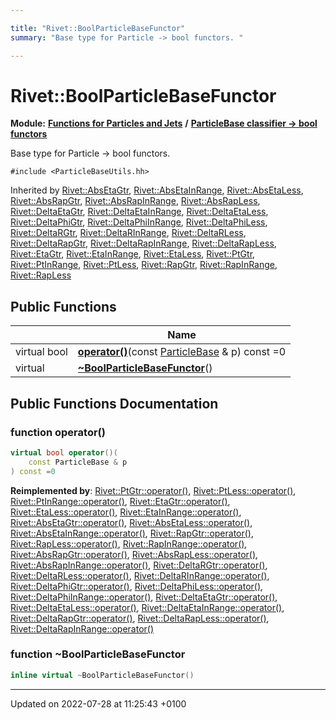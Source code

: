```yaml
---

title: "Rivet::BoolParticleBaseFunctor"
summary: "Base type for Particle -> bool functors. "

---
```


# Rivet::BoolParticleBaseFunctor

**Module:** **[Functions for Particles and Jets](http://example.org/modules/group__particlebaseutils/)** **/** **[ParticleBase classifier -> bool functors](http://example.org/modules/group__particlebasetutils__pb2bool/)**



Base type for Particle -> bool functors. 


`#include <ParticleBaseUtils.hh>`

Inherited by [Rivet::AbsEtaGtr](http://example.org/classes/structrivet_1_1absetagtr/), [Rivet::AbsEtaInRange](http://example.org/classes/structrivet_1_1absetainrange/), [Rivet::AbsEtaLess](http://example.org/classes/structrivet_1_1absetaless/), [Rivet::AbsRapGtr](http://example.org/classes/structrivet_1_1absrapgtr/), [Rivet::AbsRapInRange](http://example.org/classes/structrivet_1_1absrapinrange/), [Rivet::AbsRapLess](http://example.org/classes/structrivet_1_1absrapless/), [Rivet::DeltaEtaGtr](http://example.org/classes/structrivet_1_1deltaetagtr/), [Rivet::DeltaEtaInRange](http://example.org/classes/structrivet_1_1deltaetainrange/), [Rivet::DeltaEtaLess](http://example.org/classes/structrivet_1_1deltaetaless/), [Rivet::DeltaPhiGtr](http://example.org/classes/structrivet_1_1deltaphigtr/), [Rivet::DeltaPhiInRange](http://example.org/classes/structrivet_1_1deltaphiinrange/), [Rivet::DeltaPhiLess](http://example.org/classes/structrivet_1_1deltaphiless/), [Rivet::DeltaRGtr](http://example.org/classes/structrivet_1_1deltargtr/), [Rivet::DeltaRInRange](http://example.org/classes/structrivet_1_1deltarinrange/), [Rivet::DeltaRLess](http://example.org/classes/structrivet_1_1deltarless/), [Rivet::DeltaRapGtr](http://example.org/classes/structrivet_1_1deltarapgtr/), [Rivet::DeltaRapInRange](http://example.org/classes/structrivet_1_1deltarapinrange/), [Rivet::DeltaRapLess](http://example.org/classes/structrivet_1_1deltarapless/), [Rivet::EtaGtr](http://example.org/classes/structrivet_1_1etagtr/), [Rivet::EtaInRange](http://example.org/classes/structrivet_1_1etainrange/), [Rivet::EtaLess](http://example.org/classes/structrivet_1_1etaless/), [Rivet::PtGtr](http://example.org/classes/structrivet_1_1ptgtr/), [Rivet::PtInRange](http://example.org/classes/structrivet_1_1ptinrange/), [Rivet::PtLess](http://example.org/classes/structrivet_1_1ptless/), [Rivet::RapGtr](http://example.org/classes/structrivet_1_1rapgtr/), [Rivet::RapInRange](http://example.org/classes/structrivet_1_1rapinrange/), [Rivet::RapLess](http://example.org/classes/structrivet_1_1rapless/)

## Public Functions

|                | Name           |
| -------------- | -------------- |
| virtual bool | **[operator()](http://example.org/modules/group__particlebaseutils/#function-operator())**(const <a href="http://example.org/classes/classrivet_1_1particlebase/">ParticleBase</a> & p) const =0 |
| virtual | **[~BoolParticleBaseFunctor](http://example.org/modules/group__particlebaseutils/#function-~boolparticlebasefunctor)**() |

## Public Functions Documentation

### function operator()

```cpp
virtual bool operator()(
    const ParticleBase & p
) const =0
```


**Reimplemented by**: [Rivet::PtGtr::operator()](http://example.org/modules/group__particlebaseutils/#function-operator()), [Rivet::PtLess::operator()](http://example.org/modules/group__particlebaseutils/#function-operator()), [Rivet::PtInRange::operator()](http://example.org/modules/group__particlebaseutils/#function-operator()), [Rivet::EtaGtr::operator()](http://example.org/modules/group__particlebaseutils/#function-operator()), [Rivet::EtaLess::operator()](http://example.org/modules/group__particlebaseutils/#function-operator()), [Rivet::EtaInRange::operator()](http://example.org/modules/group__particlebaseutils/#function-operator()), [Rivet::AbsEtaGtr::operator()](http://example.org/modules/group__particlebaseutils/#function-operator()), [Rivet::AbsEtaLess::operator()](http://example.org/modules/group__particlebaseutils/#function-operator()), [Rivet::AbsEtaInRange::operator()](http://example.org/modules/group__particlebaseutils/#function-operator()), [Rivet::RapGtr::operator()](http://example.org/modules/group__particlebaseutils/#function-operator()), [Rivet::RapLess::operator()](http://example.org/modules/group__particlebaseutils/#function-operator()), [Rivet::RapInRange::operator()](http://example.org/modules/group__particlebaseutils/#function-operator()), [Rivet::AbsRapGtr::operator()](http://example.org/modules/group__particlebaseutils/#function-operator()), [Rivet::AbsRapLess::operator()](http://example.org/modules/group__particlebaseutils/#function-operator()), [Rivet::AbsRapInRange::operator()](http://example.org/modules/group__particlebaseutils/#function-operator()), [Rivet::DeltaRGtr::operator()](http://example.org/modules/group__particlebaseutils/#function-operator()), [Rivet::DeltaRLess::operator()](http://example.org/modules/group__particlebaseutils/#function-operator()), [Rivet::DeltaRInRange::operator()](http://example.org/modules/group__particlebaseutils/#function-operator()), [Rivet::DeltaPhiGtr::operator()](http://example.org/modules/group__particlebaseutils/#function-operator()), [Rivet::DeltaPhiLess::operator()](http://example.org/modules/group__particlebaseutils/#function-operator()), [Rivet::DeltaPhiInRange::operator()](http://example.org/modules/group__particlebaseutils/#function-operator()), [Rivet::DeltaEtaGtr::operator()](http://example.org/modules/group__particlebaseutils/#function-operator()), [Rivet::DeltaEtaLess::operator()](http://example.org/modules/group__particlebaseutils/#function-operator()), [Rivet::DeltaEtaInRange::operator()](http://example.org/modules/group__particlebaseutils/#function-operator()), [Rivet::DeltaRapGtr::operator()](http://example.org/modules/group__particlebaseutils/#function-operator()), [Rivet::DeltaRapLess::operator()](http://example.org/modules/group__particlebaseutils/#function-operator()), [Rivet::DeltaRapInRange::operator()](http://example.org/modules/group__particlebaseutils/#function-operator())


### function ~BoolParticleBaseFunctor

```cpp
inline virtual ~BoolParticleBaseFunctor()
```


-------------------------------

Updated on 2022-07-28 at 11:25:43 +0100